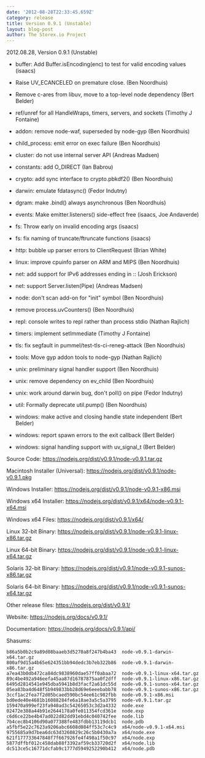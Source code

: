 ```yaml
---
date: '2012-08-28T22:33:45.659Z'
category: release
title: Version 0.9.1 (Unstable)
layout: blog-post
author: The Storex.io Project
---
```


2012.08.28, Version 0.9.1 (Unstable)

- buffer: Add Buffer.isEncoding(enc) to test for valid encoding values (isaacs)

- Raise UV_ECANCELED on premature close. (Ben Noordhuis)

- Remove c-ares from libuv, move to a top-level node dependency (Bert Belder)

- ref/unref for all HandleWraps, timers, servers, and sockets (Timothy J Fontaine)

- addon: remove node-waf, superseded by node-gyp (Ben Noordhuis)

- child_process: emit error on exec failure (Ben Noordhuis)

- cluster: do not use internal server API (Andreas Madsen)

- constants: add O_DIRECT (Ian Babrou)

- crypto: add sync interface to crypto.pbkdf2() (Ben Noordhuis)

- darwin: emulate fdatasync() (Fedor Indutny)

- dgram: make .bind() always asynchronous (Ben Noordhuis)

- events: Make emitter.listeners() side-effect free (isaacs, Joe Andaverde)

- fs: Throw early on invalid encoding args (isaacs)

- fs: fix naming of truncate/ftruncate functions (isaacs)

- http: bubble up parser errors to ClientRequest (Brian White)

- linux: improve cpuinfo parser on ARM and MIPS (Ben Noordhuis)

- net: add support for IPv6 addresses ending in :: (Josh Erickson)

- net: support Server.listen(Pipe) (Andreas Madsen)

- node: don't scan add-on for "init" symbol (Ben Noordhuis)

- remove process.uvCounters() (Ben Noordhuis)

- repl: console writes to repl rather than process stdio (Nathan Rajlich)

- timers: implement setImmediate (Timothy J Fontaine)

- tls: fix segfault in pummel/test-tls-ci-reneg-attack (Ben Noordhuis)

- tools: Move gyp addon tools to node-gyp (Nathan Rajlich)

- unix: preliminary signal handler support (Ben Noordhuis)

- unix: remove dependency on ev_child (Ben Noordhuis)

- unix: work around darwin bug, don't poll() on pipe (Fedor Indutny)

- util: Formally deprecate util.pump() (Ben Noordhuis)

- windows: make active and closing handle state independent (Bert Belder)

- windows: report spawn errors to the exit callback (Bert Belder)

- windows: signal handling support with uv_signal_t (Bert Belder)

Source Code: https://nodejs.org/dist/v0.9.1/node-v0.9.1.tar.gz

Macintosh Installer (Universal): https://nodejs.org/dist/v0.9.1/node-v0.9.1.pkg

Windows Installer: https://nodejs.org/dist/v0.9.1/node-v0.9.1-x86.msi

Windows x64 Installer: https://nodejs.org/dist/v0.9.1/x64/node-v0.9.1-x64.msi

Windows x64 Files: https://nodejs.org/dist/v0.9.1/x64/

Linux 32-bit Binary: https://nodejs.org/dist/v0.9.1/node-v0.9.1-linux-x86.tar.gz

Linux 64-bit Binary: https://nodejs.org/dist/v0.9.1/node-v0.9.1-linux-x64.tar.gz

Solaris 32-bit Binary: https://nodejs.org/dist/v0.9.1/node-v0.9.1-sunos-x86.tar.gz

Solaris 64-bit Binary: https://nodejs.org/dist/v0.9.1/node-v0.9.1-sunos-x64.tar.gz

Other release files: https://nodejs.org/dist/v0.9.1/

Website: https://nodejs.org/docs/v0.9.1/

Documentation: https://nodejs.org/docs/v0.9.1/api/

Shasums:

```
b86a5b0b2c9a89d08baaeb3d5270a8f247b4ba43  node-v0.9.1-darwin-x64.tar.gz
800af9d15a4b65e624351bb94dedc3b7eb322b86  node-v0.9.1-darwin-x86.tar.gz
a7ea43b0db472ca84dc9838960dae57ff0abaa72  node-v0.9.1-linux-x64.tar.gz
89c4be492a946eefa45aa87d16787875aa0f2dff  node-v0.9.1-linux-x86.tar.gz
6495d2814541e945dba5941b8d3facf2a61dc55d  node-v0.9.1-sunos-x64.tar.gz
05ea83ba4d648f5b949833bb28d69e6eeebabb78  node-v0.9.1-sunos-x86.tar.gz
3ccf1ac2fea7f2d05bcaed590bc54ee61c982fbb  node-v0.9.1-x86.msi
bd0ede40e4681b16088284fe6a18ae3a5c5a3795  node-v0.9.1.tar.gz
159470a999ef23fa940ad3c54265053c3d2a4332  node.exe
02472e388a44b91e2644178a0fe011354fcd361e  node.exp
c6d6ce22be4b47ad022d82dd91ebd4c040742fee  node.lib
7b4cec8b4106d90a077388fe483fdbb13119dcb1  node.pdb
a5fbf5e22c7623a9206abc6608d084ff53c7c4c9  x64/node-v0.9.1-x64.msi
9755685a9d7bea6dc63d3260829c26c5b0430a7a  x64/node.exe
621f177733647848f7f667926fe4f498a1f50c97  x64/node.exp
5877dffbf012c458dab88f3392af59cb33720d2f  x64/node.lib
dc513ce5c16771dcfab9c1777d5949252290b412  x64/node.pdb
```
